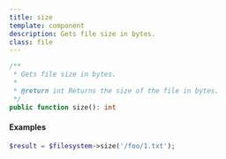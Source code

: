 ```yaml
---
title: size
template: component
description: Gets file size in bytes.
class: file
---
```


```php
/**
 * Gets file size in bytes.
 *
 * @return int Returns the size of the file in bytes.
 */
public function size(): int
```

#### Examples

```php
$result = $filesystem->size('/foo/1.txt');
```
